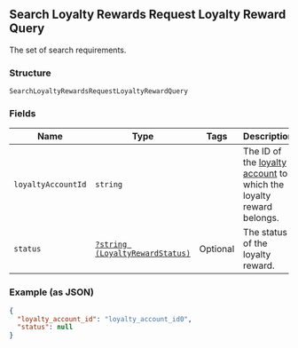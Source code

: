 ## Search Loyalty Rewards Request Loyalty Reward Query

The set of search requirements.

### Structure

`SearchLoyaltyRewardsRequestLoyaltyRewardQuery`

### Fields

| Name | Type | Tags | Description |
|  --- | --- | --- | --- |
| `loyaltyAccountId` | `string` |  | The ID of the [loyalty account](#type-LoyaltyAccount) to which the loyalty reward belongs. |
| `status` | [`?string (LoyaltyRewardStatus)`](/doc/models/loyalty-reward-status.md) | Optional | The status of the loyalty reward. |

### Example (as JSON)

```json
{
  "loyalty_account_id": "loyalty_account_id0",
  "status": null
}
```

